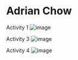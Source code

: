 # Adrian Chow
Activity 1
![image](https://github.com/adrianchow-tech/ECE444-F2023-Assignment1/assets/81934116/87237cab-c552-4e95-83db-a197ab788468)

Activity 3 
![image](https://github.com/adrianchow-tech/ECE444-F2023-Assignment1/assets/81934116/afac75e8-0c59-44cb-a6e8-31dadbca3615)

Activity 4
![image](https://github.com/adrianchow-tech/ECE444-F2023-Assignment1/assets/81934116/df7ab647-5e2c-485b-9a1e-bd3e598ab789)
